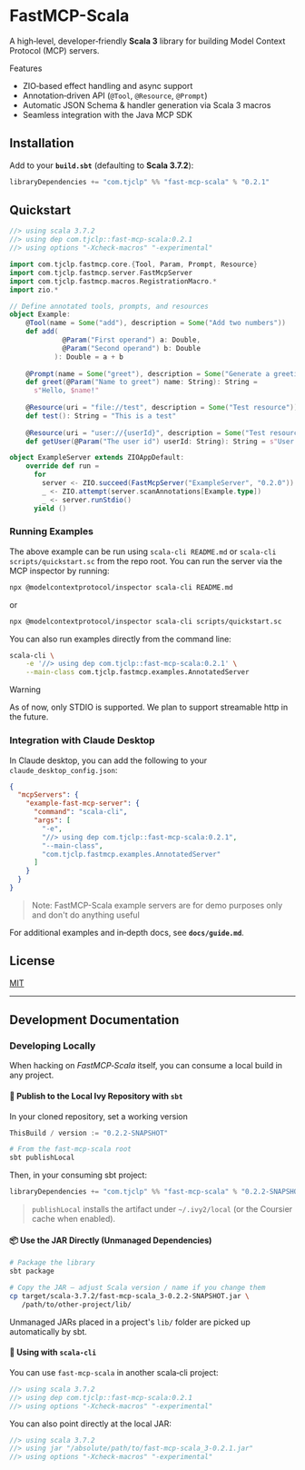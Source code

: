 # FastMCP-Scala

A high‑level, developer‑friendly **Scala 3** library for building Model Context Protocol (MCP) servers.

Features
- ZIO‑based effect handling and async support
- Annotation‑driven API (`@Tool`, `@Resource`, `@Prompt`)
- Automatic JSON Schema & handler generation via Scala 3 macros
- Seamless integration with the Java MCP SDK

## Installation

Add to your **`build.sbt`** (defaulting to **Scala 3.7.2**):

```scala 3 ignore
libraryDependencies += "com.tjclp" %% "fast-mcp-scala" % "0.2.1"
```

## Quickstart

```scala 3 raw
//> using scala 3.7.2
//> using dep com.tjclp::fast-mcp-scala:0.2.1
//> using options "-Xcheck-macros" "-experimental"

import com.tjclp.fastmcp.core.{Tool, Param, Prompt, Resource}
import com.tjclp.fastmcp.server.FastMcpServer
import com.tjclp.fastmcp.macros.RegistrationMacro.*
import zio.*

// Define annotated tools, prompts, and resources
object Example:
    @Tool(name = Some("add"), description = Some("Add two numbers"))
    def add(
             @Param("First operand") a: Double,
             @Param("Second operand") b: Double
           ): Double = a + b
    
    @Prompt(name = Some("greet"), description = Some("Generate a greeting message"))
    def greet(@Param("Name to greet") name: String): String =
      s"Hello, $name!"
    
    @Resource(uri = "file://test", description = Some("Test resource"))
    def test(): String = "This is a test"
    
    @Resource(uri = "user://{userId}", description = Some("Test resource"))
    def getUser(@Param("The user id") userId: String): String = s"User ID: $userId"

object ExampleServer extends ZIOAppDefault:
    override def run =
      for
        server <- ZIO.succeed(FastMcpServer("ExampleServer", "0.2.0"))
        _ <- ZIO.attempt(server.scanAnnotations[Example.type])
        _ <- server.runStdio()
      yield ()
```

### Running Examples

The above example can be run using `scala-cli README.md` or `scala-cli scripts/quickstart.sc` from the repo root. You can run the server via the MCP inspector by running:


```bash 
npx @modelcontextprotocol/inspector scala-cli README.md
```
or
```bash 
npx @modelcontextprotocol/inspector scala-cli scripts/quickstart.sc
```

You can also run examples directly from the command line:
```bash 
scala-cli \
    -e '//> using dep com.tjclp::fast-mcp-scala:0.2.1' \
    --main-class com.tjclp.fastmcp.examples.AnnotatedServer
```

> [!WARNING]
> As of now, only STDIO is supported. We plan to support streamable http in the future.


### Integration with Claude Desktop

In Claude desktop, you can add the following to your `claude_desktop_config.json`:

```json 
{
  "mcpServers": {
    "example-fast-mcp-server": {
      "command": "scala-cli",
      "args": [
        "-e",
        "//> using dep com.tjclp::fast-mcp-scala:0.2.1",
        "--main-class",
        "com.tjclp.fastmcp.examples.AnnotatedServer"
      ]
    }
  }
}
```

> Note: FastMCP-Scala example servers are for demo purposes only and don't do anything useful

For additional examples and in‑depth docs, see **`docs/guide.md`**.

## License

[MIT](LICENSE)

---

## Development Documentation

### Developing Locally

When hacking on *FastMCP‑Scala* itself, you can consume a local build in any project.

#### 🔨 Publish to the Local Ivy Repository with `sbt`

In your cloned repository, set a working version
```scala 3 ignore
ThisBuild / version := "0.2.2-SNAPSHOT"
```

```bash
# From the fast-mcp-scala root
sbt publishLocal
```

Then, in your consuming sbt project:

```scala 3 ignore
libraryDependencies += "com.tjclp" %% "fast-mcp-scala" % "0.2.2-SNAPSHOT"
```

> `publishLocal` installs the artifact under `~/.ivy2/local` (or the Coursier cache when enabled).

#### 📦 Use the JAR Directly (Unmanaged Dependencies)

```bash
# Package the library
sbt package

# Copy the JAR – adjust Scala version / name if you change them
cp target/scala-3.7.2/fast-mcp-scala_3-0.2.2-SNAPSHOT.jar \
   /path/to/other-project/lib/
```

Unmanaged JARs placed in a project's `lib/` folder are picked up automatically by sbt.

#### 🚀 Using with `scala‑cli`

You can use `fast-mcp-scala` in another scala‑cli project:
```scala 3 ignore
//> using scala 3.7.2
//> using dep com.tjclp::fast-mcp-scala:0.2.1
//> using options "-Xcheck-macros" "-experimental"
```

You can also point directly at the local JAR:

```scala 3 ignore
//> using scala 3.7.2
//> using jar "/absolute/path/to/fast-mcp-scala_3-0.2.1.jar"
//> using options "-Xcheck-macros" "-experimental"
```